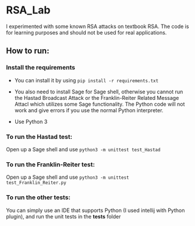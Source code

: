 # RSA_Lab
I experimented with some known RSA attacks on textbook RSA. The code is for learning purposes
and should not be used for real applications.

## How to run:

### Install the requirements
- You can install it by using `pip install -r requirements.txt`

- You also need to install Sage for Sage shell, otherwise you cannot run the Hastad Broadcast
Attack or the Franklin-Reiter Related Message Attacl which utilizes some Sage functionality. The Python code will not work 
and give errors if you use the normal Python interpreter. 

- Use Python 3



### To run the Hastad test:
Open up a Sage shell and use `python3 -m unittest test_Hastad`

### To run the Franklin-Reiter test:
Open up a Sage shell and use `python3 -m unittest test_Franklin_Reiter.py`

### To run the other tests:
You can simply use an IDE that supports Python (I used intellij with Python plugin), and run the unit tests in the
**tests** folder